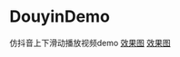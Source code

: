 # DouyinDemo
仿抖音上下滑动播放视频demo
[效果图](https://github.com/PangHaHa12138/DouyinDemo/blob/master/Screenshot_gif/gif2.gif)
[效果图](https://github.com/PangHaHa12138/DouyinDemo/blob/master/Screenshot_gif/gif1.gif)
